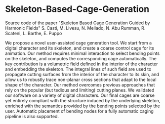 # Skeleton-Based-Cage-Generation
Source code of the paper "Skeleton Based Cage Generation Guided by Harmonic Fields"
S. Casti, M. Livesu, N. Mellado, N. Abu Rumman, R. Scateni, L. Barthe, E. Puppo

We propose a novel user-assisted cage generation tool. We start from a digital character and its skeleton, and create a coarse control cage for its animation. Our method requires minimal interaction to select bending points on the skeleton, and computes the corresponding cage automatically. The key contribution is a volumetric field defined in the interior of the character and embedding the skeleton. The integral lines of such field are used to propagate cutting surfaces from the interior of the character to its skin, and allow us to robustly trace non-planar cross sections that adapt to the local shape of the character.
Our method overcomes previous approaches that rely on the popular (but tedious and limiting) cutting planes. 
We validated our software on a variety of digital characters. Our final cages are coarse yet entirely compliant with the structure induced by the underlying skeleton, enriched with the semantics provided by the bending points selected by the user. Automatic placement of bending nodes for a fully automatic caging pipeline is also supported.

